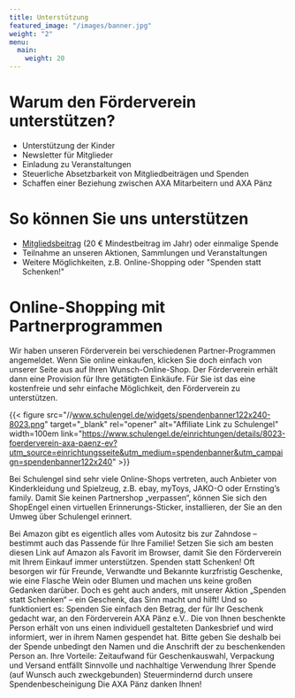 ```yaml
---
title: Unterstützung
featured_image: "/images/banner.jpg"
weight: "2"
menu:
  main:
    weight: 20
---
```


# Warum den Förderverein unterstützen?

- Unterstützung der Kinder
- Newsletter für Mitglieder
- Einladung zu Veranstaltungen
- Steuerliche Absetzbarkeit von Mitgliedbeiträgen und Spenden
- Schaffen einer Beziehung zwischen AXA Mitarbeitern und AXA Pänz

# So können Sie uns unterstützen

- [Mitgliedsbeitrag](Beitrittserklaerung_Foerderverein_AXA.pdf) (20 € Mindestbeitrag im Jahr) oder einmalige Spende
- Teilnahme an unseren Aktionen, Sammlungen und Veranstaltungen
- Weitere Möglichkeiten, z.B. Online-Shopping oder "Spenden statt Schenken!"

# Online-Shopping mit Partnerprogrammen

Wir haben unseren Förderverein bei verschiedenen Partner-Programmen angemeldet. Wenn Sie online
einkaufen, klicken Sie doch einfach von unserer Seite aus auf Ihren Wunsch-Online-Shop. Der Förderverein
erhält dann eine Provision für Ihre getätigten Einkäufe. Für Sie ist das eine kostenfreie und sehr einfache
Möglichkeit, den Förderverein zu unterstützen.

{{< figure src="//www.schulengel.de/widgets/spendenbanner122x240-8023.png"
    target="_blank" rel="opener" alt="Affiliate Link zu Schulengel"
    width=100em
    link="https://www.schulengel.de/einrichtungen/details/8023-foerderverein-axa-paenz-ev?utm_source=einrichtungsseite&utm_medium=spendenbanner&utm_campaign=spendenbanner122x240"
    >}}

Bei Schulengel sind sehr viele Online-Shops vertreten, auch Anbieter
von Kinderkleidung und Spielzeug, z.B. ebay, myToys, JAKO-O oder
Ernsting’s family.
Damit Sie keinen Partnershop „verpassen“, können Sie sich den ShopEngel einen virtuellen Erinnerungs-Sticker, installieren, der Sie an den
Umweg über Schulengel erinnert.

Bei Amazon gibt es eigentlich
alles vom Autositz bis zur
Zahndose – bestimmt auch das
Passende für Ihre Familie!
Setzen Sie sich am besten diesen
Link auf Amazon als Favorit im
Browser, damit Sie den
Förderverein mit Ihrem Einkauf
immer unterstützen.
Spenden statt Schenken!
Oft besorgen wir für Freunde, Verwandte und Bekannte kurzfristig Geschenke, wie eine Flasche Wein oder
Blumen und machen uns keine großen Gedanken darüber. Doch es geht auch anders, mit unserer Aktion
„Spenden statt Schenken“ – ein Geschenk, das Sinn macht und hilft!
Und so funktioniert es:
Spenden Sie einfach den Betrag, der für Ihr Geschenk gedacht war, an den Förderverein AXA Pänz e.V.. Die
von Ihnen beschenkte Person erhält von uns einen individuell gestalteten Dankesbrief und wird informiert,
wer in ihrem Namen gespendet hat. Bitte geben Sie deshalb bei der Spende unbedingt den Namen und die
Anschrift der zu beschenkenden Person an.
Ihre Vorteile:
Zeitaufwand für Geschenkauswahl, Verpackung und Versand entfällt
Sinnvolle und nachhaltige Verwendung Ihrer Spende (auf Wunsch auch zweckgebunden)
Steuermindernd durch unsere Spendenbescheinigung
Die AXA Pänz danken Ihnen!
